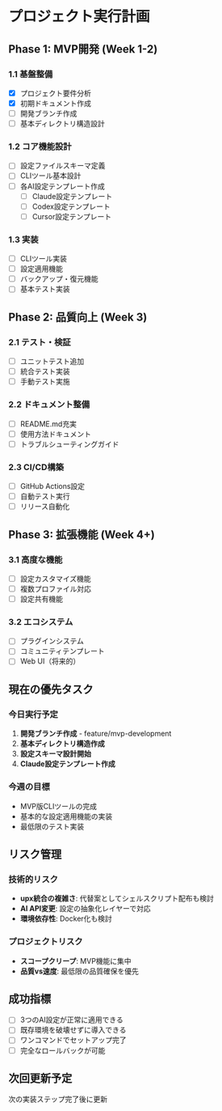 # プロジェクト実行計画

## Phase 1: MVP開発 (Week 1-2)

### 1.1 基盤整備
- [x] プロジェクト要件分析
- [x] 初期ドキュメント作成
- [ ] 開発ブランチ作成
- [ ] 基本ディレクトリ構造設計

### 1.2 コア機能設計
- [ ] 設定ファイルスキーマ定義
- [ ] CLIツール基本設計
- [ ] 各AI設定テンプレート作成
  - [ ] Claude設定テンプレート
  - [ ] Codex設定テンプレート  
  - [ ] Cursor設定テンプレート

### 1.3 実装
- [ ] CLIツール実装
- [ ] 設定適用機能
- [ ] バックアップ・復元機能
- [ ] 基本テスト実装

## Phase 2: 品質向上 (Week 3)

### 2.1 テスト・検証
- [ ] ユニットテスト追加
- [ ] 統合テスト実装
- [ ] 手動テスト実施

### 2.2 ドキュメント整備
- [ ] README.md充実
- [ ] 使用方法ドキュメント
- [ ] トラブルシューティングガイド

### 2.3 CI/CD構築
- [ ] GitHub Actions設定
- [ ] 自動テスト実行
- [ ] リリース自動化

## Phase 3: 拡張機能 (Week 4+)

### 3.1 高度な機能
- [ ] 設定カスタマイズ機能
- [ ] 複数プロファイル対応
- [ ] 設定共有機能

### 3.2 エコシステム
- [ ] プラグインシステム
- [ ] コミュニティテンプレート
- [ ] Web UI（将来的）

## 現在の優先タスク

### 今日実行予定
1. **開発ブランチ作成** - feature/mvp-development
2. **基本ディレクトリ構造作成**
3. **設定スキーマ設計開始**
4. **Claude設定テンプレート作成**

### 今週の目標
- MVP版CLIツールの完成
- 基本的な設定適用機能の実装
- 最低限のテスト実装

## リスク管理

### 技術的リスク
- **upx統合の複雑さ**: 代替案としてシェルスクリプト配布も検討
- **AI API変更**: 設定の抽象化レイヤーで対応
- **環境依存性**: Docker化も検討

### プロジェクトリスク  
- **スコープクリープ**: MVP機能に集中
- **品質vs速度**: 最低限の品質確保を優先

## 成功指標
- [ ] 3つのAI設定が正常に適用できる
- [ ] 既存環境を破壊せずに導入できる
- [ ] ワンコマンドでセットアップ完了
- [ ] 完全なロールバックが可能

## 次回更新予定
次の実装ステップ完了後に更新
